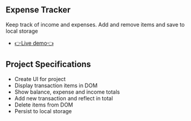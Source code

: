 ## Expense Tracker

Keep track of income and expenses. Add and remove items and save to local storage

- [👉Live demo👈](https://fathyelgazar.github.io/JS-mini-projects/expense-tracker)

## Project Specifications

- Create UI for project
- Display transaction items in DOM
- Show balance, expense and income totals
- Add new transaction and reflect in total
- Delete items from DOM
- Persist to local storage
